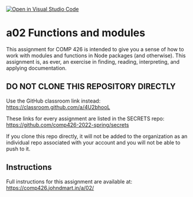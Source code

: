 [![Open in Visual Studio Code](https://classroom.github.com/assets/open-in-vscode-f059dc9a6f8d3a56e377f745f24479a46679e63a5d9fe6f495e02850cd0d8118.svg)](https://classroom.github.com/online_ide?assignment_repo_id=6959216&assignment_repo_type=AssignmentRepo)
# a02 Functions and modules

This assignment for COMP 426 is intended to give you a sense of how to work with modules and functions in Node packages (and otherwise).
This assignment is, as ever, an exercise in finding, reading, interpreting, and applying documentation.

## DO NOT CLONE THIS REPOSITORY DIRECTLY

Use the GitHub classroom link instead: https://classroom.github.com/a/4U2bhooL

These links for every assignment are listed in the SECRETS repo: https://github.com/comp426-2022-spring/secrets

If you clone this repo directly, it will not be added to the organization as an individual repo associated with your account and you will not be able to push to it.

## Instructions

Full instructions for this assignment are available at: https://comp426.johndmart.in/a/02/
